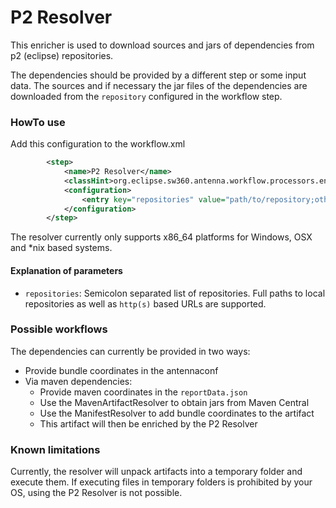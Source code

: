 # P2 Resolver

This enricher is used to download sources and jars of dependencies from p2 (eclipse) repositories.

The dependencies should be provided by a different step or some input data. 
The sources and if necessary the jar files of the dependencies are downloaded from the `repository` configured in the workflow step.

### HowTo use

Add this configuration to the workflow.xml

```xml
        <step>
            <name>P2 Resolver</name>
            <classHint>org.eclipse.sw360.antenna.workflow.processors.enricher.P2Resolver</classHint>
            <configuration>
                <entry key="repositories" value="path/to/repository;other/path/to/repo"/>
            </configuration>
        </step>
```

The resolver currently only supports x86_64 platforms for Windows, OSX and *nix based systems.

#### Explanation of parameters
* `repositories`: Semicolon separated list of repositories. Full paths to local repositories as well as `http(s)` based URLs are supported.

### Possible workflows

The dependencies can currently be provided in two ways:

- Provide bundle coordinates in the antennaconf
- Via maven dependencies:
    - Provide maven coordinates in the `reportData.json`
    - Use the MavenArtifactResolver to obtain jars from Maven Central
    - Use the ManifestResolver to add bundle coordinates to the artifact
    - This artifact will then be enriched by the P2 Resolver

### Known limitations

Currently, the resolver will unpack artifacts into a temporary folder and execute them.
If executing files in temporary folders is prohibited by your OS, using the P2 Resolver is not possible.
